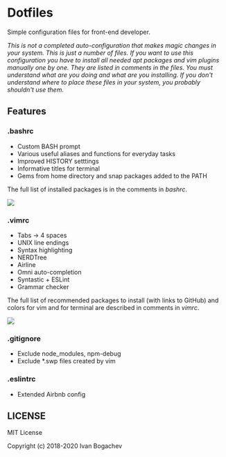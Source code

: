 # Dotfiles

Simple configuration files for front-end developer.

*This is not a completed auto-configuration that makes magic changes in your system. This is just a number of files. If you want to use this configuration you have to install all needed apt packages and vim plugins manually one by one. They are listed in comments in the files. You must understand what are you doing and what are you installing. If you don't understand where to place these files in your system, you probably shouldn't use them.*

## Features
### .bashrc
- Custom BASH prompt
- Various useful aliases and functions for everyday tasks
- Improved HISTORY setttings
- Informative titles for terminal
- Gems from home directory and snap packages added to the PATH

The full list of installed packages is in the comments in *bashrc*.

![](https://habrastorage.org/webt/tn/kp/ed/tnkpedev2mqv8wtotnno7wrput8.jpeg)

### .vimrc
- Tabs -> 4 spaces
- UNIX line endings
- Syntax highlighting
- NERDTree
- Airline
- Omni auto-completion
- Syntastic + ESLint
- Grammar checker

The full list of recommended packages to install (with links to GitHub) and colors for vim and for terminal are described in comments in *vimrc*.

![](https://habrastorage.org/webt/xt/hb/fo/xthbfogxexxtwjfdw9_0c2ephme.jpeg)

### .gitignore
- Exclude node_modules, npm-debug
- Exclude *.swp files created by vim

### .eslintrc
- Extended Airbnb config


## LICENSE

MIT License

Copyright (c) 2018-2020 Ivan Bogachev

